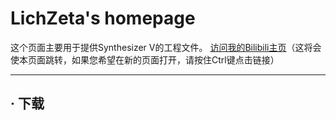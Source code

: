 # LichZeta's homepage
这个页面主要用于提供Synthesizer V的工程文件。
[访问我的Bilibili主页](https://space.bilibili.com/20361369?_blank)（这将会使本页面跳转，如果您希望在新的页面打开，请按住Ctrl键点击链接）
***
## · 下载

